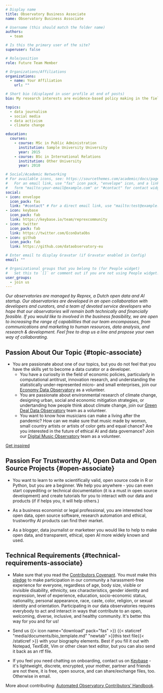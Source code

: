 ```yaml
---
# Display name
title: Observatory Business Associate
name: Observatory Business Associate

# Username (this should match the folder name)
authors:
  - team

# Is this the primary user of the site?
superuser: false

# Role/position
role: Future Team Member

# Organizations/Affiliations
organizations:
  - name: Your Affiliation
    url: ""

# Short bio (displayed in user profile at end of posts)
bio: My research interests are evidence-based policy making in the fields of sustainability, climate change and climate justice.

topics:
  - data journalism
  - social media
  - data activism
  - climate change

education:
  courses:
    - course: MSc in Public Administration
      institution: Sample University University
      year: 2015
    - course: BSc in International Relations
      institution: Other University
      year: 2010

# Social/Academic Networking
# For available icons, see: https://sourcethemes.com/academic/docs/page-builder/#icons
#   For an email link, use "fas" icon pack, "envelope" icon, and a link in the
#   form "mailto:your-email@example.com" or "#contact" for contact widget.
social:
- icon: envelope
  icon_pack: fas
  link: "#contact" # For a direct email link, use "mailto:test@example.org".
- icon: keybase
  icon_pack: fab
  link: https://keybase.io/team/reprexcommunity
- icon: twitter
  icon_pack: fab
  link: https://twitter.com/EconDataObs
- icon: github
  icon_pack: fab
  link: https://github.com/dataobservatory-eu

# Enter email to display Gravatar (if Gravatar enabled in Config)
email: ""

# Organizational groups that you belong to (for People widget)
#   Set this to `[]` or comment out if you are not using People widget.
user_groups:
  - join us
---
```


*Our observatories are managed by Reprex, a Dutch open data and AI startup. Our observatories are developed in an open collaboration with developers and curators, and a team of devoted service developers who hope that our observatories will remain both technically and financially feasible. If you would like to involved in the business feasibility, we are open to increasing the range of capabilities that our team encompasses, from communications and marketing to human resources, data analysis, and research & development. Feel free to drop us a line and propose your own way of collaborating.*

## Passion About Our Topic {#topic-associate}

- You are passionate about one of our topics, but you do not feel that you have the skills yet to become a data curator or a developer. 
  - You have a curiosity in the field of economic policies, particularly in computational antitrust, innovation research, and understanding the statistically under-represented micro- and small enterprises, join our [Economy Data Observatory](https://economy.dataobservatory.eu/#contributors) as a volunteer.
  - You are passionate about environmental research of climate change, designing urban, social and economic mitigation strategies, or undertanding how people think about climate change, join our [Green Deal Data Observatory](https://greendeal.dataobservatory.eu/#contributors)  team as a volunteer.  
  - You want to know how musicians can make a living after the pandemic?  How can we make sure that music made by womxn, small country artists or artists of color gets and equal chance? Are you interested in the future of ethical AI and data governance? Join our [Digital Music Observatory](https://music.dataobservatory.eu/#contributors) team as a volunteer.

[Get inspired](https://curators.dataobservatory.eu/data-curators.html#create-new-datasets)

## Passion For Trustworthy AI, Open Data and Open Source Projects {#open-associate}

- You want to learn to write scientifically valid, open source code in R or Python, but you are a beginner. We help you anywhere - you can even start copyediting or technical documentation (it is a must in open source development) and create tutorials for you to interact with our data and products (if if helps you, it will help others.)

- As a business economist or legal professional, you are interested how open data, open source software, research automation and ethical, trustworthy AI products can find their market. 

- As a blogger, data journalist or marketeer you would like to help to make open data, and transparent, ethical, open AI more widely known and used.

## Technical Requirements {#technical-requirements-associate}

- Make sure that you read the [Contributors Covenant](https://www.contributor-covenant.org/). You must make this [pledge](https://www.contributor-covenant.org/version/2/0/code_of_conduct/) to make participation in our community a harassment-free experience for everyone, regardless of age, body size, visible or invisible disability, ethnicity, sex characteristics, gender identity and expression, level of experience, education, socio-economic status, nationality, personal appearance, race, caste, color, religion, or sexual identity and orientation. Participating in our data observatories requires everybody to act and interact in ways that contribute to an open, welcoming, diverse, inclusive, and healthy community. It's better this way for you and for us!

- Send us {{< icon name="download" pack="fas" >}} {{< staticref "media/documents/bio_template.md" "newtab" >}}this text file{{< /staticref >}} with your biography elements. Best if you fill it out with Notepad, TextEdit, Vim or other clean text editor, but you can also send it back as an rtf file.

- If you feel you need chatting on onboarding, contact us on [Keybase](https://curators.dataobservatory.eu/tools.html#keybase) - it's lightweight, discrete, encrypted, your mother, partner and friends are not there, it is free, open source, and can share/exchange files, too. Otherwise in email.

More about contributing: [Automated Observatory Contributors’ Handbook](http://contributors.dataobservatory.eu/).
